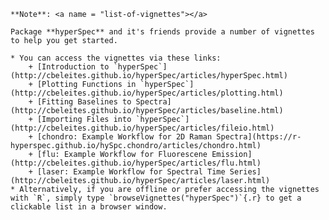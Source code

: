 
<!-- ======================================================================= -->
```{block, type="note-t", echo = TRUE}
**Note**: <a name = "list-of-vignettes"></a>

Package **hyperSpec** and it's friends provide a number of vignettes to help you get started.

* You can access the vignettes via these links:
    + [Introduction to `hyperSpec`](http://cbeleites.github.io/hyperSpec/articles/hyperSpec.html)
    + [Plotting Functions in `hyperSpec`](http://cbeleites.github.io/hyperSpec/articles/plotting.html)
    + [Fitting Baselines to Spectra](http://cbeleites.github.io/hyperSpec/articles/baseline.html)
    + [Importing Files into `hyperSpec`](http://cbeleites.github.io/hyperSpec/articles/fileio.html)
    + [chondro: Example Workflow for 2D Raman Spectra](https://r-hyperspec.github.io/hySpc.chondro/articles/chondro.html)
    + [flu: Example Workflow for Fluorescene Emission](http://cbeleites.github.io/hyperSpec/articles/flu.html)
    + [laser: Example Workflow for Spectral Time Series](http://cbeleites.github.io/hyperSpec/articles/laser.html)
* Alternatively, if you are offline or prefer accessing the vignettes with `R`, simply type `browseVignettes("hyperSpec")`{.r} to get a clickable list in a browser window.
```
<!-- ======================================================================= -->
